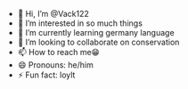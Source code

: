 - 👋 Hi, I’m @Vack122
- 👀 I’m interested in so much things
- 🌱 I’m currently learning germany language 
- 💞️ I’m looking to collaborate on conservation 
- 📫 How to reach me😁
- 😄 Pronouns: he/him
- ⚡ Fun fact: loylt

<!---
Vack122/Vack122 is a ✨ special ✨ repository because its `README.md` (this file) appears on your GitHub profile.
You can click the Preview link to take a look at your changes.
--->
